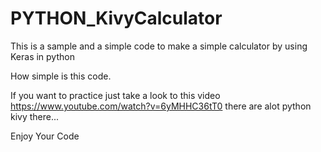 # PYTHON_KivyCalculator
This is a sample and a simple code to make a simple calculator by using Keras in python

How simple is this code.

If you want to practice just take a look to this video https://www.youtube.com/watch?v=6yMHHC36tT0 there are alot python kivy there...



Enjoy Your Code
